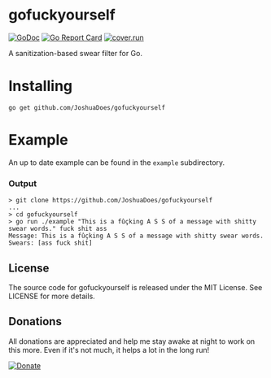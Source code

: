 
# gofuckyourself

[![GoDoc](https://godoc.org/github.com/JoshuaDoes/gofuckyourself?status.svg)](https://godoc.org/github.com/JoshuaDoes/gofuckyourself)
[![Go Report Card](https://goreportcard.com/badge/github.com/JoshuaDoes/gofuckyourself)](https://goreportcard.com/report/github.com/JoshuaDoes/gofuckyourself)
[![cover.run](https://cover.run/go/github.com/JoshuaDoes/gofuckyourself.svg?style=flat&tag=golang-1.10)](https://cover.run/go?tag=golang-1.10&repo=github.com%2FJoshuaDoes%2Fgofuckyourself)

A sanitization-based swear filter for Go.

# Installing
`go get github.com/JoshuaDoes/gofuckyourself`

# Example
An up to date example can be found in the `example` subdirectory.

### Output
```
> git clone https://github.com/JoshuaDoes/gofuckyourself
...
> cd gofuckyourself
> go run ./example "This is a fûçking A S S of a message with shitty swear words." fuck shit ass
Message: This is a fûçking A S S of a message with shitty swear words.
Swears: [ass fuck shit]
```

## License
The source code for gofuckyourself is released under the MIT License. See LICENSE for more details.

## Donations
All donations are appreciated and help me stay awake at night to work on this more. Even if it's not much, it helps a lot in the long run!

[![Donate](https://img.shields.io/badge/Donate-PayPal-green.svg)](https://paypal.me/JoshuaDoes)
